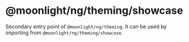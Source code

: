 # @moonlight/ng/theming/showcase

Secondary entry point of `@moonlight/ng/theming`. It can be used by importing from `@moonlight/ng/theming/showcase`.
